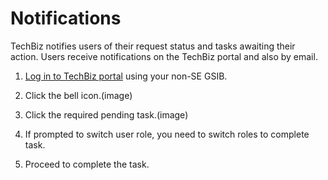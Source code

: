 # Notifications

TechBiz notifies users of their request status and tasks awaiting their action. Users receive notifications on the TechBiz portal and also by email. 

1. [Log in to TechBiz portal](log-in-to-TechBiz-portal) using your non-SE GSIB.

2. Click the bell icon.(image)

3. Click the required pending task.(image)

4. If prompted to switch user role, you need to switch roles to complete task. 

5. Proceed to complete the task.



